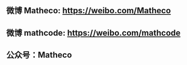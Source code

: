 ## 微博 Matheco: <https://weibo.com/Matheco>
## 微博 mathcode: <https://weibo.com/mathcode>
## 公众号：Matheco
